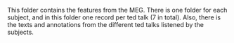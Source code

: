 This folder contains the features from the MEG. There is one folder for each subject, and in this folder one record per ted talk (7 in total).
Also, there is the texts and annotations from the different ted talks listened by the subjects.